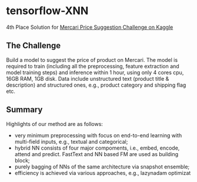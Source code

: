 # tensorflow-XNN

4th Place Solution for [Mercari Price Suggestion Challenge on Kaggle](https://www.kaggle.com/c/mercari-price-suggestion-challenge)

## The Challenge
Build a model to suggest the price of product on Mercari. The model is required to train (including all the preprocessing, feature extraction and model training steps) and inference within 1 hour, using only 4 cores cpu, 16GB RAM, 1GB disk. Data include unstructured text (product title & description) and structured ones, e.g., product category and shipping flag etc.

## Summary
Highlights of our method are as follows:

* very minimum preprocessing with focus on end-to-end learning with multi-field inputs, e.g., textual and categorical;
* hybrid NN consists of four major compoments, i.e., embed, encode, attend and predict. FastText and NN based FM are used as building block;
* purely bagging of NNs of the same architecture via snapshot ensemble;
* efficiency is achieved via various approaches, e.g., lazynadam optimizat